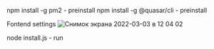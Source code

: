 npm install -g pm2   - preinstall
npm install -g @quasar/cli - preinstall

Fontend settings
![Снимок экрана 2022-03-03 в 12 04 02](https://user-images.githubusercontent.com/36600319/156542399-81710f62-df56-4834-8f07-2cdb135545a4.png)

node install.js  -  run
